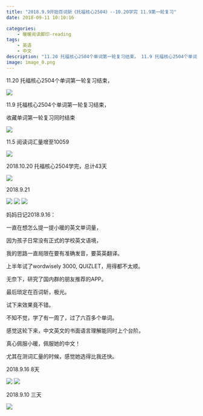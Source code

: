 ```yaml
---
title: "2018.9.9开始百词斩《托福核心2504》--10.20学完 11.9第一轮复习"
date: 2018-09-11 10:10:16

categories: 
    - 暖暖阅读脚印-reading
tags: 
    - 英语
    - 中文
description: "11.20 托福核心2504个单词第一轮复习结束， 11.9 托福核心2504个单词第一轮复习结束， 收藏单词第一轮复习同时结束 11.5 阅读词汇量增至10059 2018.10.20 托福核心25..."
image: image_0.png
---
```


  


  


  


  


11.20 托福核心2504个单词第一轮复习结束，

  


![](image_0.png)   


  


11.9 托福核心2504个单词第一轮复习结束，

  
收藏单词第一轮复习同时结束

![](image_1.png)

11.5 阅读词汇量增至10059

![](image_2.png)

2018.10.20 托福核心2504学完，总计43天

![](image_3.png)

2018.9.21

![](image_4.png) ![](image_5.png)  ![](image_6.png)

妈妈日记2018.9.16：

一直在想怎么提一提小暖的英文单词量，

因为孩子日常没有正式的学校英文语境，

我的思路一直局限在要有准确发音，要英英翻译。

上半年试了wordwisely 3000, QUIZLET，用得都不太顺。

无奈下，研究了国内群的朋友推荐的APP。

最后琐定在百词斩，极光。

试下来效果竟不错。

不知不觉，学了有一周了，过了六百多个单词。

感觉这轮下来，中文英文的书面语言理解能同时上个台阶。

真心佩服小暖，佩服她的中文！

尤其在测词汇量的时候，感觉她选得比我还快。

2018.9.16 8天

![](image_8.png) ![](image_9.png)

2018.9.10 三天

![](image_10.png)